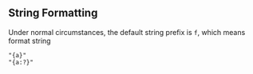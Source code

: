 
## String Formatting

Under normal circumstances, the default string prefix is `f`, which means format string

```valkyrie
"{a}"
"{a:?}"
```
